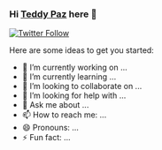 ### Hi [Teddy Paz][website] here 👋

[![Twitter Follow](https://img.shields.io/twitter/follow/paz_ted?color=%231DA1F2&label=pazteddy&logo=twitter&style=for-the-badge)](https://twitter.com/paz_ted)

Here are some ideas to get you started:

- 🔭 I’m currently working on ...
- 🌱 I’m currently learning ...
- 👯 I’m looking to collaborate on ...
- 🤔 I’m looking for help with ...
- 💬 Ask me about ...
- 📫 How to reach me: ...
- 😄 Pronouns: ...
- ⚡ Fun fact: ...

<!-- Links -->
[website]:https://pazteddy.com